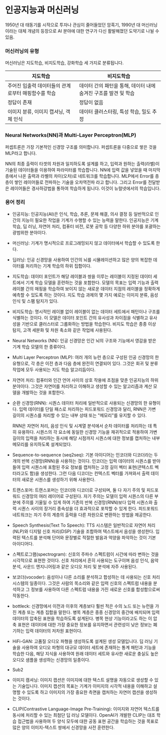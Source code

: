 # 인공지능과 머신러닝

1950년 대 태동기를 시작으로 투자나 관심이 줄어들었던 암흑기, 1990년 대 머신러닝이라는 대체 개념의 등장으로 AI 분야에 대한 연구가 다신 활발해졌던 도약기로 나뉠 수 있음.



### 머신러닝의 유형

 머신러닝은 지도학습, 비지도학습, 강화학습 세 가지로 분류됩니다.

| 지도학습                                            | 비지도학습                                                   |
| --------------------------------------------------- | ------------------------------------------------------------ |
| 주어진 입출력 데이터들의 관계로부터 매핑함수를 학습 | 데이터 간의 패턴을 통해, 데이터 내에 숨겨진 구조를 발견 및 학습 |
| 정답이 존재                                         | 정답이 없음                                                  |
| 이미지 분류, 이미지 캡셔닝, 객체 인식               | 데이터 클러스터링, 특성 학습, 밀도 추정                      |



### Neural Networks(NN)과 Multi-Layer Perceptron(MLP)

퍼셉트론은 가장 기본적인 신경망 구조를 의미합니다. 퍼셉트론을 다중으로 쌓은 것을 MLP라고 합니다.

NN의 최종 출력이 타겟의 차원과 일치하도록 설계를 하고, 입력과 원하는 출력(라벨)이 기술된 데이터들을 이용하여 파라미터를 학습합니다. NN에 입력 값을 넣었을 때 마지막 층에서 나온 출력과 라벨의 차이(오차)로 네트워크를 학습합니다. MLP에서 Error를 층층이 쌓인 레이어들로 전파하는 기술을 오차역전파 라고 합니다. 그리고 Error를 전달받은 레이어들은 경사하강법을 통하여 학습하게 됩니다. 이것이 뉴럴넷에서의 학습입니다.



### 용어 정리

* 인공지능: 인공지능(AI)은 인식, 학습, 추론, 문제 해결, 의사 결정 등 일반적으로 인간의 지능이 필요한 작업을 기계가 수행할 수 있는 능력을 말한다. 인공지능은 기계 학습, 딥 러닝, 자연어 처리, 컴퓨터 비전, 로봇 공학 등 다양한 하위 분야를 포괄하는 광범위한 분야이다.

* 머신러닝: 기계가 명시적으로 프로그래밍되지 않고 데이터에서 학습할 수 있도록 한다. 

* 딥러닝: 인공 신경망을 사용하여 인간의 뇌를 시뮬레이션하고 많은 양의 복잡한 데이터를 처리하는 기계 학습의 하위 집합이다.

* 지도학습: 데이터 포인트가 해당 레이블과 쌍을 이루는 레이블이 지정된 데이터 세트에서 기계 학습 모델을 훈련하는 것을 포함한다. 모델의 목표는 입력 기능과 출력 레이블 간의 매핑을 학습하여 보이지 않는 새로운 데이터 지점의 레이블을 정확하게 예측할 수 있도록 하는 것이다. 지도 학습 과제의 몇 가지 예로는 이미지 분류, 음성 인식 및 스팸 탐지가 있다.

* 비지도학습: 명시적인 레이블 없이 레이블이 없는 데이터 세트에서 패턴이나 구조를 식별하는 것이다. 이 모델은 데이터 포인트 간의 유사성과 차이점을 식별하고 유사성을 기반으로 클러스터로 그룹화하는 방법을 학습한다. 비지도 학습은 종종 이상 탐지, 고객 세분화 및 차원 축소와 같은 작업에 사용된다.

* Neural Networks (NN): 인공 신경망은 인간 뇌의 구조와 기능에서 영감을 받은 기계 학습 모델의 한 종류이다.

* Multi Layer Perceptron (MLP):  여러 개의 뉴런 층으로 구성된 인공 신경망의 한 유형으로, 각 층은 이전 층과 다음 층에 완전히 연결되어 있다. 그것은 회귀 및 분류 작업에 모두 사용되는 지도 학습 알고리듬이다.

* 자연어 처리: 컴퓨터와 인간 언어 사이의 상호 작용에 초점을 맞춘 인공지능의 하위 분야이다. 그것은 자연어를 처리하고 이해하고 생성할 수 있는 알고리즘과 계산 모델을 개발하는 것을 포함한다.

* 순환 신경망(RNN): 시퀀스 데이터 처리에 일반적으로 사용되는 신경망의 한 유형이다. 입력 데이터를 단일 패스로 처리하는 피드포워드 신경망과 달리, RNN은 가변 길이의 시퀀스를 처리할 수 있는 내부 상태 또는 "메모리"를 유지할 수 있다.

  RNN은 자연어 처리, 음성 인식 및 시계열 분석에서 순차 데이터를 처리하는 데 특히 유용하다. 시퀀스의 각 요소에 동일한 신경망 기능을 재귀적으로 적용하여 가변 길이의 입력을 처리하는 동시에 해당 시점까지 시퀀스에 대한 정보를 캡처하는 내부 메모리를 유지하도록 설계되었다.

* Sequence-to-sequence (seq2seq): 기본 아이디어는 인코더와 디코더라는 두 개의 반복 신경망(RNN)을 사용하는 것이다. 인코더는 입력 데이터의 시퀀스를 받아들여 입력 시퀀스에 포함된 주요 정보를 캡처하는 고정 길이 벡터 표현(콘텍스트 벡터라고도 함)을 생성한다. 그런 다음 디코더는 컨텍스트 벡터를 가져와서 출력 데이터의 새로운 시퀀스를 생성하기 위해 사용한다.

* 트랜스포머: 트랜스포머는 인코더와 디코더로 구성되며, 둘 다 자기 주의 및 피드포워드 신경망의 여러 레이어로 구성된다. 자기 주의는 모델이 입력 시퀀스의 다른 부분에 주의를 기울일 수 있게 하여 기존의 반복 신경망(RNN)보다 입력 시퀀스와 출력 시퀀스 사이의 장거리 종속성을 더 효과적으로 포착할 수 있게 한다. 피드포워드 네트워크는 자기 주의 계층의 출력을 다른 차원으로 변환하는 방법을 제공한다.

* Speech Synthesis(Text To Speech): TTS 시스템은 일반적으로 자연어 처리(NLP)와 디지털 신호 처리(DSP) 기술을 조합하여 텍스트에서 음성을 생성한다. 입력된 텍스트를 분석해 단어와 문장별로 적절한 발음과 억양을 파악하는 것이 기본 아이디어다.

* 스펙트로그램(spectrogram): 신호의 주파수 스펙트럼이 시간에 따라 변하는 것을 시각적으로 표현한 것이다. 신호 처리에서 흔히 사용되는 도구이며 음성 인식, 음악 분석, 사운드 엔지니어링과 같은 오디오 처리 및 분석에 자주 사용된다.

* 보코더(vocoder): 음성이나 다른 소리를 분석하고 합성하는 데 사용되는 신호 처리 시스템의 일종이다. 그것은 사람의 목소리와 같은 입력 신호의 스펙트럼 내용을 분석하고 그 정보를 사용하여 다른 스펙트럼 내용을 가진 새로운 신호를 합성함으로써 작동한다.

* bottleck: 신경망에서 이전과 이후의 계층보다 훨씬 적은 수의 노드 또는 뉴런을 가진 계층 또는 계층 집합을 말한다. 병목 계층은 종종 신경망의 중간에 배치되며 입력 데이터의 압축된 표현을 학습하도록 설계된다. 병목 현상 기능이라고도 하는 이 압축 표현은 데이터에 대한 가장 중요한 정보를 유지하면서 관련성이 낮은 정보는 폐기하는 입력 데이터의 저차원 표현이다.

* HiFi-GAN: 고품질 오디오 파형을 생성하도록 설계된 생성 모델입니다. 딥 러닝 기술을 사용하여 오디오 파형의 대규모 데이터 세트에 존재하는 통계 패턴과 기능을 학습한 다음, 해당 지식을 사용하여 원래 데이터 세트와 유사한 새로운 충실도 높은 오디오 샘플을 생성하는 신경망의 일종이다.

* Sub2

* 이미지 캠셔닝: 이미지 캡션은 이미지에 대한 텍스트 설명을 자동으로 생성할 수 있는 기술입니다. 이미지 캡션의 목표는 기계가 이미지의 시각적 내용을 이해하고 설명할 수 있도록 하고 이미지의 가장 중요한 측면을 캡처하는 자연어 캡션을 생성하는 것이다.

* CLIP(Contrastive Language-Image Pre-Training): 이미지와 자연어 텍스트를 동시에 처리할 수 있는 최첨단 딥 러닝 모델이다. OpenAI가 개발한 CLIP는 대조 학습 접근법을 사용하여 두 양식 모두에 대한 공동 표현 공간을 학습하는 것을 목표로 많은 양의 이미지-텍스트 쌍에서 신경망을 사전 훈련한다.

